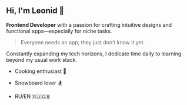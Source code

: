 ## Hi, I'm Leonid 👋

**Frontend Developer** with a passion for crafting intuitive designs and functional apps—especially for niche tasks.

> Everyone needs an app; they just don’t know it yet.

Constantly expanding my tech horizons, I dedicate time daily to learning beyond my usual work stack.

- Cooking enthusiast 🍳

- Snowboard lover 🏂

- RU/EN 🇷🇺🇬🇧
